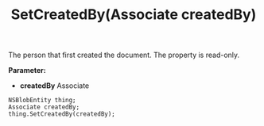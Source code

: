 ﻿---
uid: crmscript_ref_NSBlobEntity_SetCreatedBy
title: SetCreatedBy(Associate createdBy)
intellisense: NSBlobEntity.SetCreatedBy
keywords: NSBlobEntity, GetCreatedBy
so.topic: reference
---

The person that first created the document. The property is read-only.

**Parameter:** 
 - **createdBy** Associate

```crmscript
NSBlobEntity thing;
Associate createdBy;
thing.SetCreatedBy(createdBy);
```

